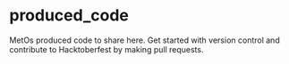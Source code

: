 # produced_code
MetOs produced code to share here. Get started with version control and contribute to Hacktoberfest by making pull requests. 
